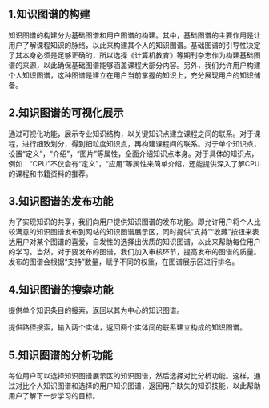 ## 1.知识图谱的构建

  知识图谱的构建分为基础图谱和用户图谱的构建。其中，基础图谱的主要作用是让用户了解课程知识的脉络，以此来构建其个人的知识图谱。基础图谱的引导性决定了其本身必须是足够正确的，所以选择《计算机教育》等期刊杂志作为构建基础图谱的来源，以此确保基础图谱能够涵盖课程大部分内容。另外，我们允许用户构建个人知识图谱，这种图谱是建立在用户当前掌握的知识上，充分展现用户的知识储备。

## 2.知识图谱的可视化展示

通过可视化功能，展示专业知识结构，以关键知识点建立课程之间的联系。对于课程，进行细致划分，得到细粒度知识点，再构建课程间的联系。对于单个知识点，设置“定义”，“介绍”，“图片”等属性，全面介绍知识点本身。对于具体的知识点，例如：“CPU”不仅会有“定义”，“应用”等属性来简单介绍，还能提供深入了解CPU的课程和书籍资料的推荐。

 

## 3.知识图谱的发布功能

 为了实现知识的共享，我们向用户提供知识图谱的发布功能。即允许用户将个人比较满意的知识图谱发布到网站的知识图谱展示区，同时提供“支持”“收藏”按钮来表达用户对某个图谱的喜爱，自发性的选择出优质的知识图谱，以此来帮助每位用户的学习。当然，对于要发布的图谱，我们加入审核环节，提高发布的图谱的质量。发布的图谱会根据“支持”数量，赋予不同的权重，在图谱展示区进行排名。

 

## 4.知识图谱的搜索功能

 提供单个知识条目的搜索，返回以其为中心的知识图谱。

 提供路径搜索，输入两个实体，返回两个实体间的联系建立构成的知识图谱。

## 5.知识图谱的分析功能

 每位用户可以选择知识图谱展示区的知识图谱，然后选择对比分析功能。这样，通过对比个人知识图谱和选择的用户知识图谱，返回用户缺失的知识技能，以此帮助用户了解下一步学习的目标。